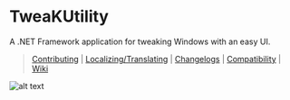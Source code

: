 # TweaKUtility
A .NET Framework application for tweaking Windows with an easy UI.

> [Contributing](https://github.com/Craftplacer/TweakUtility/blob/master/CONTRIBUTING.md) | [Localizing/Translating](https://github.com/Craftplacer/TweakUtility/blob/master/LOCALIZATION.md) | [Changelogs](https://github.com/Craftplacer/TweakUtility/blob/master/CHANGELOG.md) | [Compatibility](https://github.com/Craftplacer/TweakUtility/blob/master/COMPATIBILITY.md) | [Wiki](https://github.com/Craftplacer/TweakUtility/wiki)

![alt text](https://raw.githubusercontent.com/Craftplacer/TweakUtility/master/readme.png "TweakUtility in Action")

